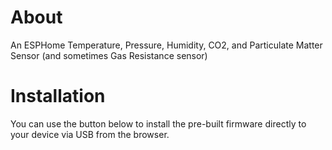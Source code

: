 # About

An ESPHome Temperature, Pressure, Humidity, CO2, and Particulate Matter Sensor (and sometimes Gas Resistance sensor)

# Installation

You can use the button below to install the pre-built firmware directly to your device via USB from the browser.

<esp-web-install-button manifest="firmware/wopr-env-sensor.manifest.json"></esp-web-install-button>

<script type="module" src="https://unpkg.com/esp-web-tools@10/dist/web/install-button.js?module"></script>
